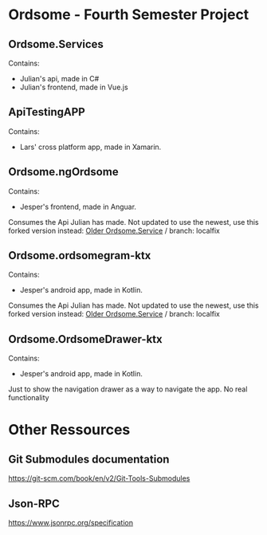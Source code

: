 # Ordsome - Fourth Semester Project
## Ordsome.Services
Contains:
- Julian's api, made in C#
- Julian's frontend, made in Vue.js

## ApiTestingAPP
Contains:
- Lars' cross platform app, made in Xamarin.

## Ordsome.ngOrdsome
Contains:
- Jesper's frontend, made in Anguar. 

Consumes the Api Julian has made. Not updated to use the newest, use this forked version instead: [Older Ordsome.Service](https://github.com/jesp209i/Ordsome.Services) / branch: localfix

## Ordsome.ordsomegram-ktx
Contains:
- Jesper's android app, made in Kotlin.

Consumes the Api Julian has made. Not updated to use the newest, use this forked version instead: [Older Ordsome.Service](https://github.com/jesp209i/Ordsome.Services) / branch: localfix

## Ordsome.OrdsomeDrawer-ktx
Contains:
- Jesper's android app, made in Kotlin. 

Just to show the navigation drawer as a way to navigate the app. No real functionality

# Other Ressources
## Git Submodules documentation
https://git-scm.com/book/en/v2/Git-Tools-Submodules


## Json-RPC
https://www.jsonrpc.org/specification
